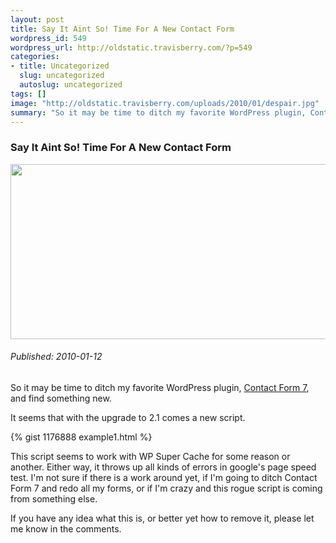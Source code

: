```yaml
--- 
layout: post
title: Say It Aint So! Time For A New Contact Form
wordpress_id: 549
wordpress_url: http://oldstatic.travisberry.com/?p=549
categories: 
- title: Uncategorized
  slug: uncategorized
  autoslug: uncategorized
tags: []
image: "http://oldstatic.travisberry.com/uploads/2010/01/despair.jpg"
summary: "So it may be time to ditch my favorite WordPress plugin, Contact Form 7, and find something new."
---
```

<article class="post clearfix">
  <h3>Say It Aint So! Time For A New Contact Form</h3>
  <a href="http://www.flickr.com/photos/ngmmemuda/4171221241/" class="postImageLink"><img src="http://oldstatic.travisberry.com/uploads/2010/01/despair.jpg" alt="" class="thumbnail alignleft" width=640 height=280 /></a>
  <h6>Published: 2010-01-12</h6>

So it may be time to ditch my favorite WordPress plugin, [Contact Form 7](http://contactform7.com/), and find something new.
<div class="clearfix"></div>
It seems that with the upgrade to 2.1 comes a new script.

{% gist 1176888 example1.html %}

This script seems to work with WP Super Cache for some reason or another. Either way, it throws up all kinds of errors in google's page speed test. I'm not sure if there is a work around yet, if I'm going to ditch Contact Form 7 and redo all my forms, or if I'm crazy and this rogue script is coming from something else.

If you have any idea what this is, or better yet how to remove it, please let me know in the comments.
</article>